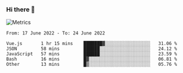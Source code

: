 ### Hi there 👋

![Metrics](https://github.com/radoapx/radoapx/blob/main/github-metrics.svg)

<!--START_SECTION:waka-->

```text
From: 17 June 2022 - To: 24 June 2022

Vue.js       1 hr 15 mins    ███████▓░░░░░░░░░░░░░░░░░   31.06 %
JSON         58 mins         ██████░░░░░░░░░░░░░░░░░░░   24.12 %
JavaScript   57 mins         ██████░░░░░░░░░░░░░░░░░░░   23.59 %
Bash         16 mins         █▓░░░░░░░░░░░░░░░░░░░░░░░   06.81 %
Other        13 mins         █▒░░░░░░░░░░░░░░░░░░░░░░░   05.76 %
```

<!--END_SECTION:waka-->

<!--
**radoapx/radoapx** is a ✨ _special_ ✨ repository because its `README.md` (this file) appears on your GitHub profile.

Here are some ideas to get you started:

- 🔭 I’m currently working on ...
- 🌱 I’m currently learning ...
- 👯 I’m looking to collaborate on ...
- 🤔 I’m looking for help with ...
- 💬 Ask me about ...
- 📫 How to reach me: ...
- 😄 Pronouns: ...
- ⚡ Fun fact: ...
-->
